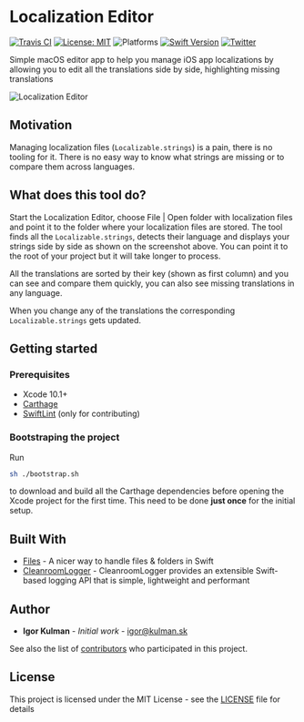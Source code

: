 # Localization Editor

[![Travis CI](https://api.travis-ci.com/igorkulman/iOSLocalizationEditor.svg?branch=master)](https://travis-ci.com/igorkulman/iOSLocalizationEditor)
[![License: MIT](https://img.shields.io/badge/License-MIT-yellow.svg)](https://opensource.org/licenses/MIT)
![Platforms](https://img.shields.io/badge/platform-macOS-lightgrey.svg)
[![Swift Version](https://img.shields.io/badge/Swift-4.2-F16D39.svg?style=flat)](https://developer.apple.com/swift)
[![Twitter](https://img.shields.io/badge/twitter-@igorkulman-blue.svg)](http://twitter.com/igorkulman)

Simple macOS editor app to help you manage iOS app localizations by allowing you to edit all the translations side by side, highlighting missing translations

![Localization Editor](https://github.com/igorkulman/iOSLocalizationEditor/raw/master/editor.png)

## Motivation

Managing localization files (`Localizable.strings`) is a pain, there is no tooling for it. There is no easy way to know what strings are missing or to compare them across languages. 

## What does this tool do?

Start the Localization Editor, choose File | Open folder with localization files and point it to the folder where your localization files are stored. The tool finds all the `Localizable.strings`, detects their language and displays your strings side by side as shown on the screenshot above. You can point it to the root of your project but it will take longer to process. 

All the translations are sorted by their key (shown as first column) and you can see and compare them quickly, you can also see missing translations in any language. 

When you change any of the translations the corresponding `Localizable.strings` gets updated.

## Getting started

### Prerequisites

- Xcode 10.1+
- [Carthage](https://github.com/Carthage/Carthage)
- [SwiftLint](https://github.com/realm/SwiftLint) (only for contributing)

### Bootstraping the project

Run 

```bash
sh ./bootstrap.sh
```

to download and build all the Carthage dependencies before opening the Xcode project for the first time. This need to be done **just once** for the initial setup.

## Built With

- [Files](https://github.com/JohnSundell/Files) - A nicer way to handle files & folders in Swift 
- [CleanroomLogger](https://github.com/emaloney/CleanroomLogger) - CleanroomLogger provides an extensible Swift-based logging API that is simple, lightweight and performant 

## Author

- **Igor Kulman** - *Initial work* - igor@kulman.sk

See also the list of [contributors](https://github.com/igorkulman/iOSLocalizationEditor/contributors) who participated in this project.

## License

This project is licensed under the MIT License - see the [LICENSE](LICENSE) file for details
